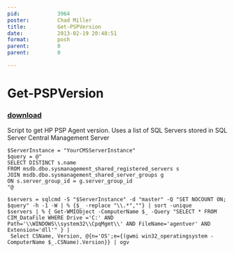```yaml
---
pid:            3964
poster:         Chad Miller
title:          Get-PSPVersion
date:           2013-02-19 20:48:51
format:         posh
parent:         0
parent:         0

---
```


# Get-PSPVersion

### [download](3964.ps1)

Script to get HP PSP Agent version. Uses a list of SQL Servers stored in SQL Server Central Management Server

```posh
$ServerInstance = "YourCMSServerInstance"
$query = @"
SELECT DISTINCT s.name
FROM msdb.dbo.sysmanagement_shared_registered_servers s
JOIN msdb.dbo.sysmanagement_shared_server_groups g
ON s.server_group_id = g.server_group_id
"@

$servers = sqlcmd -S "$ServerInstance" -d "master" -Q "SET NOCOUNT ON; $query" -h -1 -W | % {$_ -replace "\\.*",""} | sort -unique
$servers | % { Get-WMIObject -ComputerName $_ -Query "SELECT * FROM CIM_DataFile WHERE Drive ='C:' AND Path='\\WINDOWS\\system32\\CpqMgmt\\' AND FileName='agentver' AND Extension='dll'" } |
 Select CSName, Version, @{n='OS';e={(gwmi win32_operatingsystem -ComputerName $_.CSName).Version}} | ogv
```

